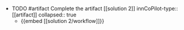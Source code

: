   - TODO #artifact Complete the artifact [[solution 2]]
    innCoPilot-type:: [[artifact]]
    collapsed:: true
    - {{embed [[solution 2/workflow]]}}



